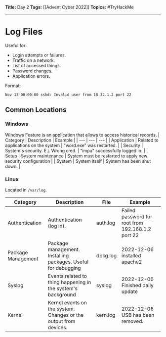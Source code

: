**Title:** Day 2
**Tags:** [[Advent Cyber 2022]]
**Topics:** #TryHackMe 

---
# Log Files
Useful for:
- Login attempts or failures.
- Traffic on a network.
- List of accessed things.
- Password changes.
- Application errors.

Format:
```log
Nov 13 00:00:00 sshd: Invalid user from 18.32.1.2 port 22
```

## Common Locations
### Windows
Windows Feature is an application that allows to access historical records.
| Category | Description | Example |
| ---  | --- | --- |
| Application | Related to applications on the system | "word.exe" was restarted. |
| Security | System's security. E.j. Wrong cred. | "impu" successfully logged in. |
| Setup | System maintenance | System must be restarted to apply new security configuration |
| System | System itself | System has been shut down. |

### Linux
Located in `/var/log`.

| Category | Description | File | Example |
| --- | --- | --- | --- |
| Authentication | Authentication (log in). | auth.log | Failed password for root from 192.168.1.2 port 22 |
| Package Management | Package management. Installing packages. Useful for debugging | dpkg.log | 2022-12-06 installed apache2 |
| Syslog | Events related to thing happening in the system's background | syslog | 2022-12-06 Finished daily update |
| Kernel | Kernel events on the system. Changes or the output from devices. | kern.log | 2022-12-06 USB has been removed. |
